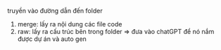 truyền vào đường dẫn đến folder
1. merge: lấy ra nội dung các file code
2. raw: lấy ra cấu trúc bên trong folder
=> đưa vào chatGPT để nó nắm được dự án và auto gen
